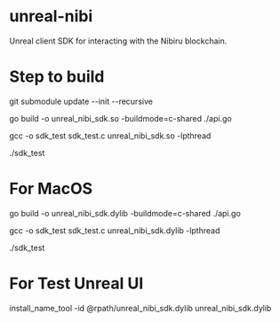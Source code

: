 # unreal-nibi

Unreal client SDK for interacting with the Nibiru blockchain.

# Step to build

git submodule update --init --recursive

go build -o unreal_nibi_sdk.so -buildmode=c-shared ./api.go

gcc -o sdk_test sdk_test.c unreal_nibi_sdk.so -lpthread

./sdk_test

# For MacOS 
go build -o unreal_nibi_sdk.dylib -buildmode=c-shared ./api.go

gcc -o sdk_test sdk_test.c unreal_nibi_sdk.dylib -lpthread

./sdk_test

# For Test Unreal UI

install_name_tool -id @rpath/unreal_nibi_sdk.dylib unreal_nibi_sdk.dylib